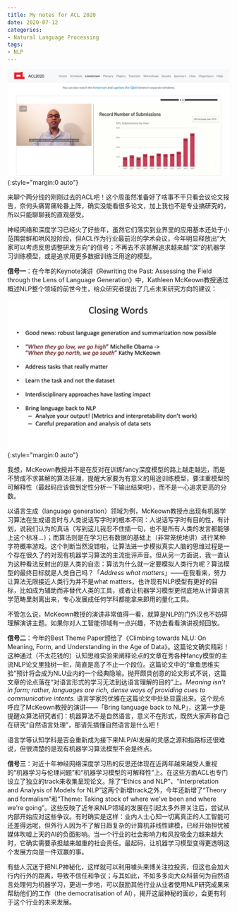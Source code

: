 ```yaml
---
title: My notes for ACL 2020
date: 2020-07-12
categories:
- Natural Language Processing
tags:
- NLP
---
```


![acl-2020](/assets/images/acl-submissions.png){:style="margin:0 auto"}

来聊个两分钱的刚刚过去的ACL吧！这个周虽然准备好了啥事不干只看会议论文报告，奈何头痛胃痛轮番上阵，确实没能看很多论文，加上我也不是专业搞研究的，所以只能聊聊我的直观感受。

神经网络和深度学习已经火了好些年，虽然它们落实到业界里的应用基本还处于小范围尝鲜和哄风投阶段，但ACL作为行业最前沿的学术会议，今年明显释放出“大家可以考虑反思调整研发方向”的信号；不再去不求甚解追求越来越“深”的机器学习训练模型，或是追求用更多数据训练泛用途的模型。



**信号一**：在今年的Keynote演讲《Rewriting the Past: Assessing the Field through the Lens of Language Generation》中，Kathleen McKeown教授通过概述NLP整个领域的前世今生，给众研究者提出了几点未来研究方向的建议：

![keynote finalwords](/assets/images/acl-keynote.png){:style="margin:0 auto"}

我想，McKeown教授并不是在反对在训练fancy深度模型的路上越走越远，而是不赞成不求甚解的算法狂潮，提醒大家要为有意义的用途训练模型，要注重模型的可解释性（最起码应该做到定性分析一下输出结果吧），而不是一心追求更高的分数。

以语言生成（language generation）领域为例，McKeown教授点出现有机器学习算法在生成语言时与人类说话写字时的根本不同：人说话写字时有目的性，有计划，说我们认为的真话（写到这儿我忍不住插一句，也不是所有人类的发言都能够上这个标准…）；而算法则是在学习已有数据的基础上（非常笼统地讲）进行某种字符概率游戏。这个判断当然没错啦，让算法进一步模拟真实人脑的思维过程是一个存在很久了的对现有机器学习算法的主流批评声音。但从另一方面说，我一直认为这种看法反射出的是人类的自恋：算法为什么就一定要模拟人类行为呢？算法模型的最终目标就是人类自己吗？「*Address what matters*」——在我看来，努力让算法无限接近人类行为并不是what matters，也许现有NLP模型有更好的目标，比如成为辅助而非替代人类的工具，或者让机器学习模型更彻底地从计算语言学范畴里剥离出来，专心发展成任何学科都能拿来即用的量化工具。



不管怎么说，McKeown教授的演讲非常值得一看，就算是NLP的门外汉也不妨碍理解演讲主题。如果你对人工智能领域有一点兴趣，不妨去看看演讲视频回放。



**信号二**：今年的Best Theme Paper颁给了《Climbing towards NLU: On Meaning, Form, and Understanding in the Age of Data》。这篇论文确实精彩！这种通过（不太花钱的）认知思维实验来阐释论点的文章在秀各种fancy模型的主流NLP论文里独树一帜，简直是高了不止一个段位。这篇论文中的“章鱼思维实验”预计将会成为NLU业内的一个经典隐喻。抛开颇具创意的论文形式不说，这篇文章的论点落在“对语言形式的学习无法到达语言理解的目的”上。*Meaning isn't in form; rather, languages are rich, dense ways of providing cues to communicative intents.* 语言学家的优雅在这篇论文中处处显露出来。这个观点呼应了McKeown教授的演讲——「Bring language back to NLP」，这第一步是提醒众算法研究者们：机器算法不是自然语言，意义不在形式，既然大家声称自己在研究“自然语言处理”，那请先搞懂自然语言是什么吧！

语言学等认知学科是否会重新成为接下来NLP/AI发展的灵感之源和指路标还很难说，但很清楚的是现有机器学习算法模型不会是终点。



**信号三**：对近十年神经网络深度学习热的反思还体现在近两年越来越受人重视的“机器学习与伦理问题”和“机器学习模型的可解释性”上。在这些方面ACL也专门设立了独立的track来收集呈现论文。除了“Ethics and NLP”、“Interpretation and Analysis of Models for NLP”这两个新增track之外，今年还新增了“Theory and formalism”和“Theme: Taking stock of where we've been and where we're going”。这些反映了近年来NLP领域的发展在引起太多外界关注后，尝试从内部开始应对这些争议。有时确实是这样：业内人士心知一切离真正的人工智能可还差得远呢，但外行人因为不了解日趋复杂的计算机非线性建模，已经开始担忧被媒体吹嘘上天的AI的负面影响。当一个行业的社会影响力和风投吸金力越来越大时，它确实需要承担越来越重的社会责任。最起码，让机器学习模型变得更透明这个发展方向是一件双赢的事。

有些人沉迷于把NLP神秘化，这样就可以利用噱头来博关注拉投资，但这也会加大行内行外的距离，导致不信任和争议；与其如此，不如多多向大众科普何为自然语言处理何为机器学习，更进一步地，可以鼓励其他行业从业者使用NLP研究成果来帮助他们的工作（the democratisation of AI），揭开这层神秘的面纱，会更有利于这个行业的未来发展。
